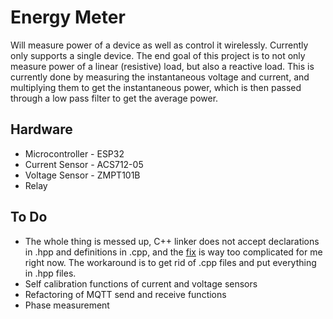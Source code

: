 # Energy Meter #
Will measure power of a device as well as control it wirelessly. Currently only supports a single device. The end goal of this project is to not only measure power of a linear (resistive) load, but also a reactive load. This is currently done by measuring the instantaneous voltage and current, and multiplying them to get the instantaneous power, which is then passed through a low pass filter to get the average power. 

## Hardware ##
* Microcontroller - ESP32
* Current Sensor - ACS712-05
* Voltage Sensor - ZMPT101B
* Relay

## To Do ##
* The whole thing is messed up, C++ linker does not accept declarations in .hpp
and definitions in .cpp, and the 
[fix](https://isocpp.org/wiki/faq/templates#templates-defn-vs-decl)
is way too complicated for me right now. The workaround is to get rid of .cpp files and put everything in .hpp files. 
* Self calibration functions of current and voltage sensors
* Refactoring of MQTT send and receive functions
* Phase measurement